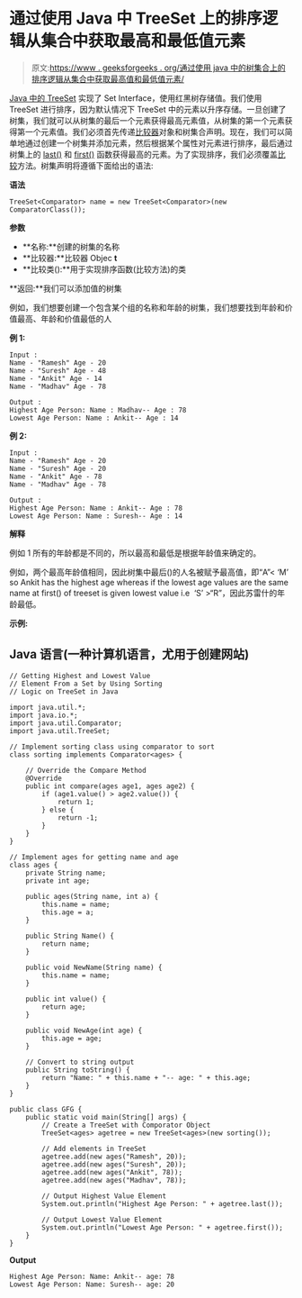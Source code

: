# 通过使用 Java 中 TreeSet 上的排序逻辑从集合中获取最高和最低值元素

> 原文:[https://www . geeksforgeeks . org/通过使用 java 中的树集合上的排序逻辑从集合中获取最高值和最低值元素/](https://www.geeksforgeeks.org/getting-highest-and-lowest-value-element-from-a-set-by-using-sorting-logic-on-treeset-in-java/)

[Java 中的 TreeSet](https://www.geeksforgeeks.org/treeset-in-java-with-examples/) 实现了 Set Interface，使用红黑树存储值。我们使用 TreeSet 进行排序，因为默认情况下 TreeSet 中的元素以升序存储。一旦创建了树集，我们就可以从树集的最后一个元素获得最高元素值，从树集的第一个元素获得第一个元素值。我们必须首先传递[比较器](https://www.geeksforgeeks.org/comparator-interface-java/)对象和树集合声明。现在，我们可以简单地通过创建一个树集并添加元素，然后根据某个属性对元素进行排序，最后通过树集上的 [last()](https://www.geeksforgeeks.org/treeset-last-method-in-java/) 和 [first()](https://www.geeksforgeeks.org/sortedset-first-method-in-java/) 函数获得最高的元素。为了实现排序，我们必须覆盖[比较](https://www.geeksforgeeks.org/how-compare-method-works-in-java/)方法。树集声明将遵循下面给出的语法:

**语法**

```
TreeSet<Comparator> name = new TreeSet<Comparator>(new ComparatorClass());
```

**参数**

*   **名称:**创建的树集的名称
*   **比较器:**比较器 Objec **t**
*   **比较类():**用于实现排序函数(比较方法)的类

**返回:**我们可以添加值的树集

例如，我们想要创建一个包含某个组的名称和年龄的树集，我们想要找到年龄和价值最高、年龄和价值最低的人

**例 1:**

```
Input :
Name - "Ramesh" Age - 20
Name - "Suresh" Age - 48
Name - "Ankit" Age - 14
Name - "Madhav" Age - 78

Output :
Highest Age Person: Name : Madhav-- Age : 78
Lowest Age Person: Name : Ankit-- Age : 14
```

**例 2:**

```
Input :
Name - "Ramesh" Age - 20
Name - "Suresh" Age - 20
Name - "Ankit" Age - 78
Name - "Madhav" Age - 78

Output :
Highest Age Person: Name : Ankit-- Age : 78
Lowest Age Person: Name : Suresh-- Age : 14
```

**解释**

例如 1 所有的年龄都是不同的，所以最高和最低是根据年龄值来确定的。

例如，两个最高年龄值相同，因此树集中最后()的人名被赋予最高值，即“A”< ‘M’ so Ankit has the highest age whereas if the lowest age values are the same name at first() of treeset is given lowest value i.e  ‘S’ >“R”，因此苏雷什的年龄最低。

**示例:**

## Java 语言(一种计算机语言，尤用于创建网站)

```
// Getting Highest and Lowest Value 
// Element From a Set by Using Sorting 
// Logic on TreeSet in Java

import java.util.*;
import java.io.*;
import java.util.Comparator;
import java.util.TreeSet;

// Implement sorting class using comparator to sort
class sorting implements Comparator<ages> {

    // Override the Compare Method
    @Override
    public int compare(ages age1, ages age2) {
        if (age1.value() > age2.value()) {
            return 1;
        } else {
            return -1;
        }
    }
}

// Implement ages for getting name and age
class ages {
    private String name;
    private int age;

    public ages(String name, int a) {
        this.name = name;
        this.age = a;
    }

    public String Name() {
        return name;
    }

    public void NewName(String name) {
        this.name = name;
    }

    public int value() {
        return age;
    }

    public void NewAge(int age) {
        this.age = age;
    }

    // Convert to string output
    public String toString() {
        return "Name: " + this.name + "-- age: " + this.age;
    }
}

public class GFG {
    public static void main(String[] args) {
        // Create a TreeSet with Comporator Object
        TreeSet<ages> agetree = new TreeSet<ages>(new sorting());

        // Add elements in TreeSet
        agetree.add(new ages("Ramesh", 20));
        agetree.add(new ages("Suresh", 20));
        agetree.add(new ages("Ankit", 78));
        agetree.add(new ages("Madhav", 78));

        // Output Highest Value Element
        System.out.println("Highest Age Person: " + agetree.last());

        // Output Lowest Value Element
        System.out.println("Lowest Age Person: " + agetree.first());
    }
}
```

**Output**

```
Highest Age Person: Name: Ankit-- age: 78
Lowest Age Person: Name: Suresh-- age: 20
```